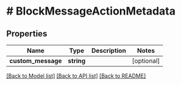 # # BlockMessageActionMetadata

## Properties

Name | Type | Description | Notes
------------ | ------------- | ------------- | -------------
**custom_message** | **string** |  | [optional]

[[Back to Model list]](../../README.md#models) [[Back to API list]](../../README.md#endpoints) [[Back to README]](../../README.md)
